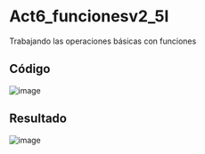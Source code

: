 # Act6_funcionesv2_5I
Trabajando las operaciones básicas con funciones

## Código

![image](https://github.com/user-attachments/assets/a6bafb32-fbba-4403-ba8f-da00bbe9da1b)

## Resultado

![image](https://github.com/user-attachments/assets/3924e04f-66c1-40b6-83bf-07d7039f64d4)


